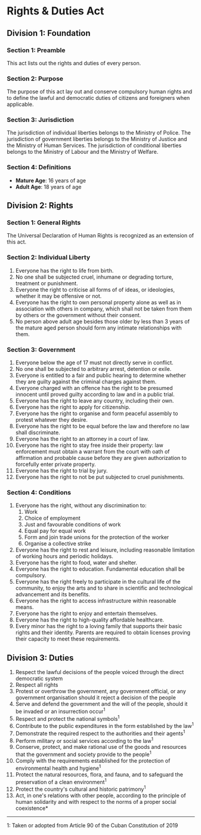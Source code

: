 # Rights & Duties Act

## Division 1: Foundation
### Section 1: Preamble
This act lists out the rights and duties of every person.

### Section 2: Purpose
The purpose of this act lay out and conserve compulsory human rights and to define the lawful and democratic duties of citizens and foreigners when applicable.

### Section 3: Jurisdiction
The jurisdiction of individual liberties belongs to the Ministry of Police. The jurisdiction of government liberties belongs to the Ministry of Justice and the Ministry of Human Services. The jurisdiction of conditional liberties belongs to the Ministry of Labour and the Ministry of Welfare.

### Section 4: Definitions
- **Mature Age**: 16 years of age
- **Adult Age**: 18 years of age

## Division 2: Rights
### Section 1: General Rights
The Universal Declaration of Human Rights is recognized as an extension of this act.

### Section 2: Individual Liberty
1. Everyone has the right to life from birth.
2. No one shall be subjected cruel, inhumane or degrading torture, treatment or punishment.
3. Everyone the right to criticise all forms of of ideas, or ideologies, whether it may be offensive or not.
4. Everyone has the right to own personal property alone as well as in association with others in company, which shall not be taken from them by others or the government without their consent.
5. No person above adult age besides those older by less than 3 years of the mature aged person should form any intimate relationships with them.

### Section 3: Government
1. Everyone below the age of 17 must not directly serve in conflict.
2. No one shall be subjected to arbitrary arrest, detention or exile.
3. Everyone is entitled to a fair and public hearing to determine whether they are guilty against the criminal charges against them.
4. Everyone charged with an offence has the right to be presumed innocent until proved guilty according to law and in a public trial.
5. Everyone has the right to leave any country, including their own.
6. Everyone has the right to apply for citizenship.
7. Everyone has the right to organise and form peaceful assembly to protest whatever they desire.
8. Everyone has the right to be equal before the law and therefore no law shall discriminate.
9. Everyone has the right to an attorney in a court of law.
10. Everyone has the right to stay free inside their property: law enforcement must obtain a warrant from the court with oath of affirmation and probable cause before they are given authorization to forcefully enter private property.
11. Everyone has the right to trial by jury.
12. Everyone has the right to not be put subjected to cruel punishments.

### Section 4: Conditions
1. Everyone has the right, without any discrimination to:
    1. Work
    2. Choice of employment
    3. Just and favourable conditions of work
    4. Equal pay for equal work
    5. Form and join trade unions for the protection of the worker
    6. Organise a collective strike
2. Everyone has the right to rest and leisure, including reasonable limitation of working hours and periodic holidays.
3. Everyone has the right to food, water and shelter.
4. Everyone has the right to education. Fundamental education shall be compulsory.
5. Everyone has the right freely to participate in the cultural life of the community, to enjoy the arts and to share in scientific and technological advancement and its benefits.
6. Everyone has the right to access infrastructure within reasonable means.
7. Everyone has the right to enjoy and entertain themselves.
8. Everyone has the right to high-quality affordable healthcare.
9. Every minor has the right to a loving family that supports their basic rights and their identity. Parents are required to obtain licenses proving their capacity to meet these requirements.

## Division 3: Duties
1. Respect the lawful decisions of the people voiced through the direct democratic system
3. Respect all rights
4. Protest or overthrow the government, any government official, or any government organisation should it reject a decision of the people
5. Serve and defend the government and the will of the people, should it be invaded or an insurrection occur<sup>1</sup>
6. Respect and protect the national symbols<sup>1</sup>
7. Contribute to the public expenditures in the form established by the law<sup>1</sup>
8. Demonstrate the required respect to the authorities and their agents<sup>1</sup>
9. Perform military or social services according to the law<sup>1</sup>
10. Conserve, protect, and make rational use of the goods and resources that the government and society provide to the people<sup>1</sup>
11. Comply with the requirements established for the protection of environmental health and hygiene<sup>1</sup>
12. Protect the natural resources, flora, and fauna, and to safeguard the preservation of a clean environment<sup>1</sup>
13. Protect the country's cultural and historic patrimony<sup>1</sup>
14. Act, in one's relations with other people, according to the principle of human solidarity and with respect to the norms of a proper social coexistence*

<hr>

1: Taken or adopted from Article 90 of the Cuban Constitution of 2019
